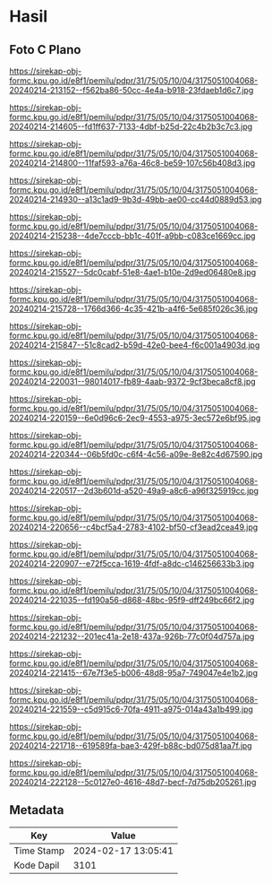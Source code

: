 # Hasil

## Foto C Plano

https://sirekap-obj-formc.kpu.go.id/e8f1/pemilu/pdpr/31/75/05/10/04/3175051004068-20240214-213152--f562ba86-50cc-4e4a-b918-23fdaeb1d6c7.jpg

https://sirekap-obj-formc.kpu.go.id/e8f1/pemilu/pdpr/31/75/05/10/04/3175051004068-20240214-214605--fd1ff637-7133-4dbf-b25d-22c4b2b3c7c3.jpg

https://sirekap-obj-formc.kpu.go.id/e8f1/pemilu/pdpr/31/75/05/10/04/3175051004068-20240214-214800--11faf593-a76a-46c8-be59-107c56b408d3.jpg

https://sirekap-obj-formc.kpu.go.id/e8f1/pemilu/pdpr/31/75/05/10/04/3175051004068-20240214-214930--a13c1ad9-9b3d-49bb-ae00-cc44d0889d53.jpg

https://sirekap-obj-formc.kpu.go.id/e8f1/pemilu/pdpr/31/75/05/10/04/3175051004068-20240214-215238--4de7cccb-bb1c-401f-a9bb-c083ce1669cc.jpg

https://sirekap-obj-formc.kpu.go.id/e8f1/pemilu/pdpr/31/75/05/10/04/3175051004068-20240214-215527--5dc0cabf-51e8-4ae1-b10e-2d9ed06480e8.jpg

https://sirekap-obj-formc.kpu.go.id/e8f1/pemilu/pdpr/31/75/05/10/04/3175051004068-20240214-215728--1766d366-4c35-421b-a4f6-5e685f026c36.jpg

https://sirekap-obj-formc.kpu.go.id/e8f1/pemilu/pdpr/31/75/05/10/04/3175051004068-20240214-215847--51c8cad2-b59d-42e0-bee4-f6c001a4903d.jpg

https://sirekap-obj-formc.kpu.go.id/e8f1/pemilu/pdpr/31/75/05/10/04/3175051004068-20240214-220031--98014017-fb89-4aab-9372-9cf3beca8cf8.jpg

https://sirekap-obj-formc.kpu.go.id/e8f1/pemilu/pdpr/31/75/05/10/04/3175051004068-20240214-220159--6e0d96c6-2ec9-4553-a975-3ec572e6bf95.jpg

https://sirekap-obj-formc.kpu.go.id/e8f1/pemilu/pdpr/31/75/05/10/04/3175051004068-20240214-220344--06b5fd0c-c6f4-4c56-a09e-8e82c4d67590.jpg

https://sirekap-obj-formc.kpu.go.id/e8f1/pemilu/pdpr/31/75/05/10/04/3175051004068-20240214-220517--2d3b601d-a520-49a9-a8c6-a96f325919cc.jpg

https://sirekap-obj-formc.kpu.go.id/e8f1/pemilu/pdpr/31/75/05/10/04/3175051004068-20240214-220656--c4bcf5a4-2783-4102-bf50-cf3ead2cea49.jpg

https://sirekap-obj-formc.kpu.go.id/e8f1/pemilu/pdpr/31/75/05/10/04/3175051004068-20240214-220907--e72f5cca-1619-4fdf-a8dc-c146256633b3.jpg

https://sirekap-obj-formc.kpu.go.id/e8f1/pemilu/pdpr/31/75/05/10/04/3175051004068-20240214-221035--fd190a56-d868-48bc-95f9-dff249bc66f2.jpg

https://sirekap-obj-formc.kpu.go.id/e8f1/pemilu/pdpr/31/75/05/10/04/3175051004068-20240214-221232--201ec41a-2e18-437a-926b-77c0f04d757a.jpg

https://sirekap-obj-formc.kpu.go.id/e8f1/pemilu/pdpr/31/75/05/10/04/3175051004068-20240214-221415--67e7f3e5-b006-48d8-95a7-749047e4e1b2.jpg

https://sirekap-obj-formc.kpu.go.id/e8f1/pemilu/pdpr/31/75/05/10/04/3175051004068-20240214-221559--c5d915c6-70fa-4911-a975-014a43a1b499.jpg

https://sirekap-obj-formc.kpu.go.id/e8f1/pemilu/pdpr/31/75/05/10/04/3175051004068-20240214-221718--619589fa-bae3-429f-b88c-bd075d81aa7f.jpg

https://sirekap-obj-formc.kpu.go.id/e8f1/pemilu/pdpr/31/75/05/10/04/3175051004068-20240214-222128--5c0127e0-4616-48d7-becf-7d75db205261.jpg


## Metadata

| Key        | Value               |
| ---------- | ------------------- |
| Time Stamp | 2024-02-17 13:05:41 |
| Kode Dapil | 3101                |



